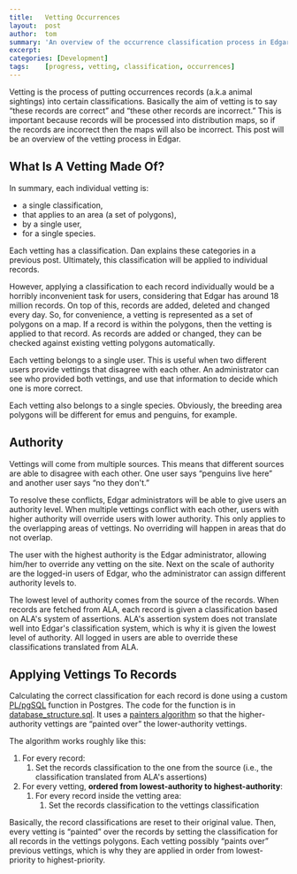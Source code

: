 ```yaml
---
title:   Vetting Occurrences
layout:  post
author:  tom
summary: 'An overview of the occurrence classification process in Edgar.'
excerpt: 
categories: [Development]
tags:    [progress, vetting, classification, occurrences]
---
```


Vetting is the process of putting occurrences records (a.k.a animal sightings) into certain classifications. Basically the aim of vetting is to say &ldquo;these records are correct&rdquo; and &ldquo;these other records are incorrect.&rdquo; This is important because records will be processed into distribution maps, so if the records are incorrect then the maps will also be incorrect. This post will be an overview of the vetting process in Edgar.

## What Is A Vetting Made Of?

In summary, each individual vetting is:

 - a single classification,
 - that applies to an area (a set of polygons),
 - by a single user,
 - for a single species.

Each vetting has a classification. Dan explains these categories in a previous post. Ultimately, this classification will be applied to individual records.

However, applying a classification to each record individually would be a horribly inconvenient task for users, considering that Edgar has around 18 million records. On top of this, records are added, deleted and changed every day. So, for convenience, a vetting is represented as a set of polygons on a map. If a record is within the polygons, then the vetting is applied to that record. As records are added or changed, they can be checked against existing vetting polygons automatically.

Each vetting belongs to a single user. This is useful when two different users provide vettings that disagree with each other. An administrator can see who provided both vettings, and use that information to decide which one is more correct.

Each vetting also belongs to a single species. Obviously, the breeding area polygons will be different for emus and penguins, for example.

## Authority

Vettings will come from multiple sources. This means that different sources are able to disagree with each other. One user says &ldquo;penguins live here&rdquo; and another user says &ldquo;no they don't.&rdquo;

To resolve these conflicts, Edgar administrators will be able to give users an authority level. When multiple vettings conflict with each other, users with higher authority will override users with lower authority. This only applies to the overlapping areas of vettings. No overriding will happen in areas that do not overlap.

The user with the highest authority is the Edgar administrator, allowing him/her to override any vetting on the site. Next on the scale of authority are the logged-in users of Edgar, who the administrator can assign different authority levels to.

The lowest level of authority comes from the source of the records. When records are fetched from ALA, each record is given a classification based on ALA's system of assertions. ALA's assertion system does not translate well into Edgar's classification system, which is why it is given the lowest level of authority. All logged in users are able to override these classifications translated from ALA.

## Applying Vettings To Records

Calculating the correct classification for each record is done using a custom [PL/pgSQL](http://www.postgresql.org/docs/8.4/static/plpgsql.html) function in Postgres. The code for the function is in [database_structure.sql](https://github.com/jcu-eresearch/Edgar/blob/master/database_structure.sql). It uses a [painters algorithm](http://en.wikipedia.org/wiki/Painter's_algorithm) so that the higher-authority vettings are &ldquo;painted over&rdquo; the lower-authority vettings.

The algorithm works roughly like this:

<ol>
    <li>
        For every record:
        <ol>
            <li>Set the records classification to the one from the source (i.e., 
            the classification translated from ALA's assertions)</li>
        </ol>
    </li>
    <li>
        For every vetting, <strong>ordered from lowest-authority to 
        highest-authority</strong>:
        <ol>
            <li>
                For every record inside the vetting area:
                <ol>
                    <li>Set the records classification to the vettings 
                    classification</li>
                </ol>
            </li>
        </ol>
    </li>
</ol>

Basically, the record classifications are reset to their original value. Then, every vetting is &ldquo;painted&rdquo; over the records by setting the classification for all records in the vettings polygons. Each vetting possibly &ldquo;paints over&rdquo; previous vettings, which is why they are applied in order from lowest-priority to highest-priority.